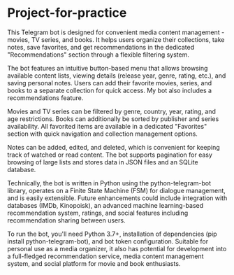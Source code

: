 # Project-for-practice
This Telegram bot is designed for convenient media content management - movies, TV series, and books. It helps users organize their collections, take notes, save favorites, and get recommendations in the dedicated "Recommendations" section through a flexible filtering system.

The bot features an intuitive button-based menu that allows browsing available content lists, viewing details (release year, genre, rating, etc.), and saving personal notes. Users can add their favorite movies, series, and books to a separate collection for quick access. My bot also includes a recommendations feature.

Movies and TV series can be filtered by genre, country, year, rating, and age restrictions. Books can additionally be sorted by publisher and series availability. All favorited items are available in a dedicated "Favorites" section with quick navigation and collection management options.

Notes can be added, edited, and deleted, which is convenient for keeping track of watched or read content. The bot supports pagination for easy browsing of large lists and stores data in JSON files and an SQLite database.

Technically, the bot is written in Python using the python-telegram-bot library, operates on a Finite State Machine (FSM) for dialogue management, and is easily extensible. Future enhancements could include integration with databases (IMDb, Kinopoisk), an advanced machine learning-based recommendation system, ratings, and social features including recommendation sharing between users.

To run the bot, you'll need Python 3.7+, installation of dependencies (pip install python-telegram-bot), and bot token configuration. Suitable for personal use as a media organizer, it also has potential for development into a full-fledged recommendation service, media content management system, and social platform for movie and book enthusiasts.
